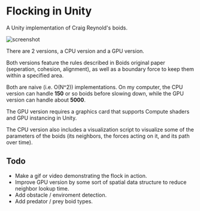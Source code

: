 # Flocking in Unity
A Unity implementation of Craig Reynold's boids.

![screenshot](https://i.imgur.com/CaDNBkm.png)

There are 2 versions, a CPU version and a GPU version.

Both versions feature the rules described in Boids original paper (seperation, cohesion, alignment), as well as a boundary force to keep them within a specified area.

Both are naive (i.e. O(N^2)) implementations. On my computer, the CPU version can handle **150** or so boids before slowing down, while the GPU version can handle about **5000**.

The GPU version requires a graphics card that supports Compute shaders and GPU instancing in Unity.

The CPU version also includes a visualization script to visualize some of the parameters of the boids (its neighbors, the forces acting on it, and its path over time).

## Todo

- Make a gif or video demonstrating the flock in action.
- Improve GPU version by some sort of spatial data structure to reduce neighbor lookup time.
- Add obstacle / enviroment detection.
- Add predator / prey boid types.